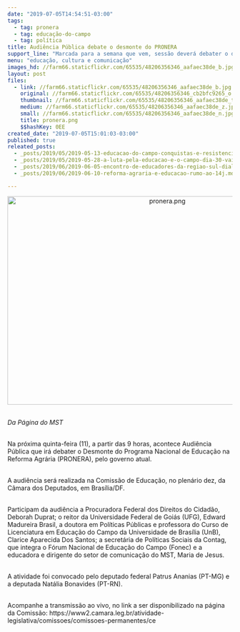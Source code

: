 ```yaml
---
date: "2019-07-05T14:54:51-03:00"
tags:
  - tag: pronera
  - tag: educação-do-campo
  - tag: política
title: Audiência Pública debate o desmonte do PRONERA
support_line: "Marcada para a semana que vem, sessão deverá debater o desmonte do Programa Nacional de Educação na Reforma Agrária (PRONERA)"
menu: "educação, cultura e comunicação"
images_hd: //farm66.staticflickr.com/65535/48206356346_aafaec38de_b.jpg
layout: post
files:
  - link: //farm66.staticflickr.com/65535/48206356346_aafaec38de_b.jpg
    original: //farm66.staticflickr.com/65535/48206356346_cb2bfc9265_o.png
    thumbnail: //farm66.staticflickr.com/65535/48206356346_aafaec38de_t.jpg
    medium: //farm66.staticflickr.com/65535/48206356346_aafaec38de_z.jpg
    small: //farm66.staticflickr.com/65535/48206356346_aafaec38de_n.jpg
    title: pronera.png
    $$hashKey: 0EE
created_date: "2019-07-05T15:01:03-03:00"
published: true
releated_posts:
  - _posts/2019/05/2019-05-13-educacao-do-campo-conquistas-e-resistencia-popular.md
  - _posts/2019/05/2019-05-28-a-luta-pela-educacao-e-o-campo-dia-30-vai-ser-maior.md
  - _posts/2019/06/2019-06-05-encontro-de-educadores-da-regiao-sul-dialoga-sobre-agroecologia-e-literatura-nas-escolas.md
  - _posts/2019/06/2019-06-10-reforma-agraria-e-educacao-rumo-ao-14j.md

---
```

<p style="text-align:center"><img alt="pronera.png" height="467" src="//farm66.staticflickr.com/65535/48206356346_aafaec38de_b.jpg" width="700" /></p>

<p><br />
<em>Da P&aacute;gina do MST</em><br />
&nbsp;</p>

<p>Na pr&oacute;xima quinta-feira (11), a partir das 9 horas, acontece Audi&ecirc;ncia P&uacute;blica que ir&aacute; debater o Desmonte do Programa Nacional de Educa&ccedil;&atilde;o na Reforma Agr&aacute;ria (PRONERA), pelo governo atual.</p>

<p><br />
A audi&ecirc;ncia ser&aacute; realizada na Comiss&atilde;o de Educa&ccedil;&atilde;o, no plen&aacute;rio dez, da C&acirc;mara dos Deputados, em Bras&iacute;lia/DF.</p>

<p><br />
Participam da audi&ecirc;ncia a Procuradora Federal dos Direitos do Cidad&atilde;o, Deborah Duprat; o reitor da Universidade Federal de Goi&aacute;s (UFG), Edward Madureira Brasil, a doutora em Pol&iacute;ticas P&uacute;blicas e professora do Curso de Licenciatura em Educa&ccedil;&atilde;o do Campo da Universidade de Bras&iacute;lia (UnB), Clarice Aparecida Dos Santos; a secret&aacute;ria de Pol&iacute;ticas Sociais da Contag, que integra o F&oacute;rum Nacional de Educa&ccedil;&atilde;o do Campo (Fonec) e a educadora e dirigente do setor de comunica&ccedil;&atilde;o do MST, Maria de Jesus.</p>

<p><br />
A atividade foi convocado pelo deputado federal Patrus Ananias (PT-MG) e a deputada Nat&aacute;lia Bonavides (PT-RN).&nbsp;</p>

<p><br />
Acompanhe a transmiss&atilde;o ao vivo, no link a ser disponibilizado na p&aacute;gina da Comiss&atilde;o: https://www2.camara.leg.br/atividade-legislativa/comissoes/comissoes-permanentes/ce</p>
